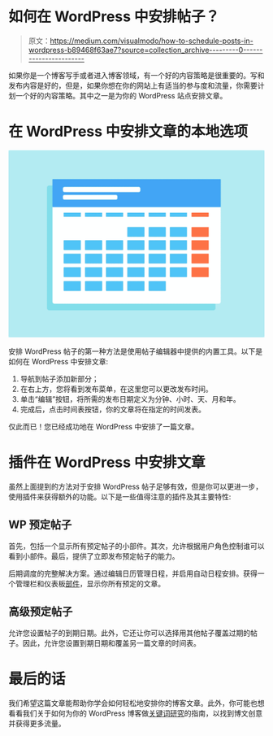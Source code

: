# 如何在 WordPress 中安排帖子？

> 原文：<https://medium.com/visualmodo/how-to-schedule-posts-in-wordpress-b89468f63ae7?source=collection_archive---------0----------------------->

如果你是一个博客写手或者进入博客领域，有一个好的内容策略是很重要的。写和发布内容是好的，但是，如果你想在你的网站上有适当的参与度和流量，你需要计划一个好的内容策略。其中之一是为你的 WordPress 站点安排文章。

# 在 WordPress 中安排文章的本地选项

![](img/59d950498c8564128c679e891d50fde8.png)

安排 WordPress 帖子的第一种方法是使用帖子编辑器中提供的内置工具。以下是如何在 WordPress 中安排文章:

1.  导航到帖子添加新部分；
2.  在右上方，您将看到发布菜单，在这里您可以更改发布时间。
3.  单击“编辑”按钮，将所需的发布日期定义为分钟、小时、天、月和年。
4.  完成后，点击时间表按钮，你的文章将在指定的时间发表。

仅此而已！您已经成功地在 WordPress 中安排了一篇文章。

# 插件在 WordPress 中安排文章

虽然上面提到的方法对于安排 WordPress 帖子足够有效，但是你可以更进一步，使用插件来获得额外的功能。以下是一些值得注意的插件及其主要特性:

## WP 预定帖子

首先，包括一个显示所有预定帖子的小部件。其次，允许根据用户角色控制谁可以看到小部件。最后，提供了立即发布预定帖子的能力。

后期调度的完整解决方案。通过编辑日历管理日程，并启用自动日程安排。获得一个管理栏和仪表板[部件](https://visualmodo.com/wordpress-widgets-guide/)，显示你所有预定的文章。

## 高级预定帖子

允许您设置帖子的到期日期。此外，它还让你可以选择用其他帖子覆盖过期的帖子。因此，允许您设置到期日期和覆盖另一篇文章的时间表。

# 最后的话

我们希望这篇文章能帮助你学会如何轻松地安排你的博客文章。此外，你可能也想看看我们关于如何为你的 WordPress 博客做[关键词研究](https://visualmodo.com/how-to-find-organize-and-strategically-apply-keywords/)的指南，以找到博文创意并获得更多流量。